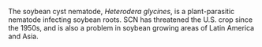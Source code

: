 [//]: # (Created by ./bin/manage_files.pl from ./species/Heterodera_glycines/Heterodera_glycines.about.html on Thu Jun 11 13:44:23 2020)
The soybean cyst nematode, _Heterodera glycines_, is a plant-parasitic nematode infecting soybean roots. SCN has threatened the U.S. crop since the 1950s, and is also a problem in soybean growing areas of Latin America and Asia.
